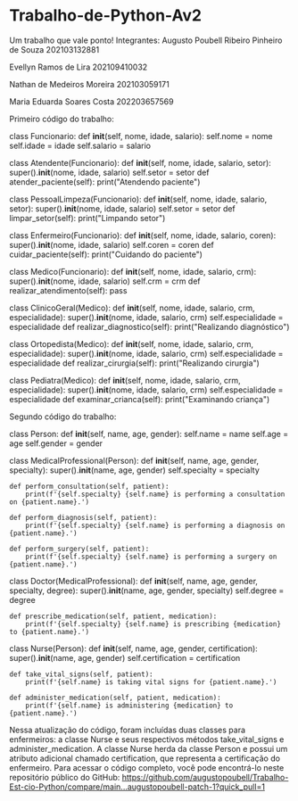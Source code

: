# Trabalho-de-Python-Av2
Um trabalho que vale ponto!
Integrantes: 
Augusto Poubell Ribeiro Pinheiro de Souza   202103132881

Evellyn Ramos de Lira   202109410032

Nathan de Medeiros Moreira 202103059171

Maria Eduarda Soares Costa  202203657569  


 Primeiro código do trabalho: 


class Funcionario:
    def __init__(self, nome, idade, salario):
        self.nome = nome
        self.idade = idade
        self.salario = salario

class Atendente(Funcionario):
    def __init__(self, nome, idade, salario, setor):
        super().__init__(nome, idade, salario)
        self.setor = setor
    def atender_paciente(self):
        print("Atendendo paciente")

class PessoalLimpeza(Funcionario):
    def __init__(self, nome, idade, salario, setor):
        super().__init__(nome, idade, salario)
        self.setor = setor
    def limpar_setor(self):
        print("Limpando setor")

class Enfermeiro(Funcionario):
    def __init__(self, nome, idade, salario, coren):
        super().__init__(nome, idade, salario)
        self.coren = coren
    def cuidar_paciente(self):
        print("Cuidando do paciente")

class Medico(Funcionario):
    def __init__(self, nome, idade, salario, crm):
        super().__init__(nome, idade, salario)
        self.crm = crm
    def realizar_atendimento(self):
        pass

class ClinicoGeral(Medico):
    def __init__(self, nome, idade, salario, crm, especialidade):
        super().__init__(nome, idade, salario, crm)
        self.especialidade = especialidade
    def realizar_diagnostico(self):
        print("Realizando diagnóstico")

class Ortopedista(Medico):
    def __init__(self, nome, idade, salario, crm, especialidade):
        super().__init__(nome, idade, salario, crm)
        self.especialidade = especialidade
    def realizar_cirurgia(self):
        print("Realizando cirurgia")

class Pediatra(Medico):
    def __init__(self, nome, idade, salario, crm, especialidade):
        super().__init__(nome, idade, salario, crm)
        self.especialidade = especialidade
    def examinar_crianca(self):
        print("Examinando criança") 



Segundo código do trabalho:  

class Person:
    def __init__(self, name, age, gender):
        self.name = name
        self.age = age
        self.gender = gender
        
class MedicalProfessional(Person):
    def __init__(self, name, age, gender, specialty):
        super().__init__(name, age, gender)
        self.specialty = specialty
        
    def perform_consultation(self, patient):
        print(f'{self.specialty} {self.name} is performing a consultation on {patient.name}.')
        
    def perform_diagnosis(self, patient):
        print(f'{self.specialty} {self.name} is performing a diagnosis on {patient.name}.')
        
    def perform_surgery(self, patient):
        print(f'{self.specialty} {self.name} is performing a surgery on {patient.name}.')
        
class Doctor(MedicalProfessional):
    def __init__(self, name, age, gender, specialty, degree):
        super().__init__(name, age, gender, specialty)
        self.degree = degree
        
    def prescribe_medication(self, patient, medication):
        print(f'{self.specialty} {self.name} is prescribing {medication} to {patient.name}.')
        
class Nurse(Person):
    def __init__(self, name, age, gender, certification):
        super().__init__(name, age, gender)
        self.certification = certification
        
    def take_vital_signs(self, patient):
        print(f'{self.name} is taking vital signs for {patient.name}.')
        
    def administer_medication(self, patient, medication):
        print(f'{self.name} is administering {medication} to {patient.name}.')

Nessa atualização do código, foram incluídas duas classes para enfermeiros: a classe Nurse e seus respectivos métodos take_vital_signs e administer_medication. A classe Nurse herda da classe Person e possui um atributo adicional chamado certification, que representa a certificação do enfermeiro.
Para acessar o código completo, você pode encontrá-lo neste repositório público do GitHub:  https://github.com/augustopoubell/Trabalho-Est-cio-Python/compare/main...augustopoubell-patch-1?quick_pull=1

